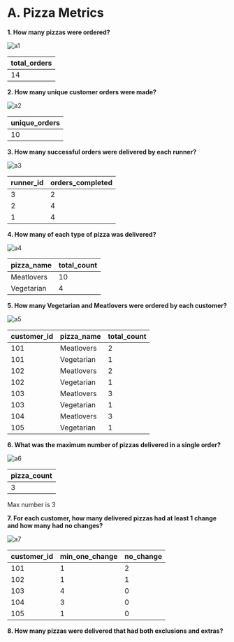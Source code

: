# A. Pizza Metrics
**1. How many pizzas were ordered?**

![a1](https://user-images.githubusercontent.com/130475600/232846673-0fc9c16c-a28c-4051-9af8-12fd8cadaa89.PNG)

| total_orders |
| ------------ |
| 14           |

**2. How many unique customer orders were made?**

![a2](https://user-images.githubusercontent.com/130475600/232847153-6eb3d29a-5198-4367-827d-c68bac635660.PNG)

| unique_orders |
| ------------ |
| 10           |

**3. How many successful orders were delivered by each runner?**

![a3](https://user-images.githubusercontent.com/130475600/232848680-974512c3-772e-47a9-88c6-c6238fa88094.PNG)

| runner_id | orders_completed |
| --------- | ---------------- |
| 3         | 2                |
| 2         | 4                |
| 1         | 4                |

**4. How many of each type of pizza was delivered?**

![a4](https://user-images.githubusercontent.com/130475600/232851433-5a83668d-54d8-4b30-971d-6378ff8e2963.PNG)


| pizza_name | total_count |
| ---------- | ----------- |
| Meatlovers | 10          |
| Vegetarian | 4           |

**5. How many Vegetarian and Meatlovers were ordered by each customer?**

![a5](https://user-images.githubusercontent.com/130475600/232853337-049543f3-781c-40c6-b38c-7220056858c0.PNG)

| customer_id | pizza_name | total_count |
| ----------- | ---------- | ----------- |
| 101         | Meatlovers | 2           |
| 101         | Vegetarian | 1           |
| 102         | Meatlovers | 2           |
| 102         | Vegetarian | 1           |
| 103         | Meatlovers | 3           |
| 103         | Vegetarian | 1           |
| 104         | Meatlovers | 3           |
| 105         | Vegetarian | 1           |

**6. What was the maximum number of pizzas delivered in a single order?**

![a6](https://user-images.githubusercontent.com/130475600/232855444-eba26f07-4a54-4ff7-b4bb-4061002518d7.PNG)

| pizza_count | 
| ----------- |
| 3           |

Max number is 3

**7. For each customer, how many delivered pizzas had at least 1 change and how many had no changes?**

![a7](https://user-images.githubusercontent.com/130475600/232879699-e287a332-35a8-4c13-9554-27614fc7a198.PNG)

| customer_id | min_one_change | no_change |
| ----------- | -------------- | --------- |
| 101         | 1              | 2         |
| 102         | 1              | 1         |
| 103         | 4              | 0         |
| 104         | 3              | 0         |
| 105         | 1              | 0         |

**8. How many pizzas were delivered that had both exclusions and extras?**


